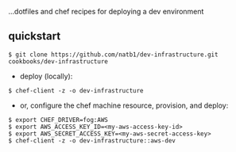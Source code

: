...dotfiles and chef recipes for deploying a dev environment

## quickstart
```
$ git clone https://github.com/natb1/dev-infrastructure.git cookbooks/dev-infrastructure
```
- deploy (locally):
```
$ chef-client -z -o dev-infrastructure
```
- or, configure the chef machine resource, provision, and deploy:
```
$ export CHEF_DRIVER=fog:AWS
$ export AWS_ACCESS_KEY_ID=<my-aws-access-key-id>
$ export AWS_SECRET_ACCESS_KEY=<my-aws-secret-access-key>
$ chef-client -z -o dev-infrastructure::aws-dev
```
